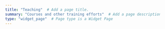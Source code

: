 ```yaml
---
title: "Teaching"  # Add a page title.
summary: "Courses and other training efforts"  # Add a page description.
type: "widget_page"  # Page type is a Widget Page
---
```

